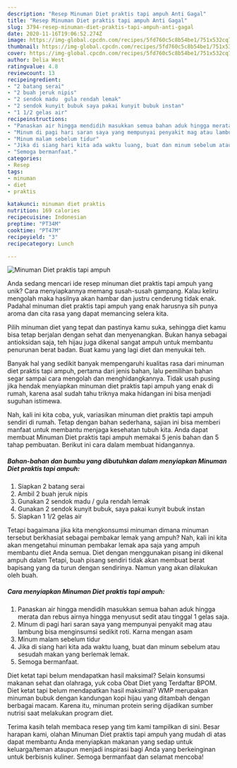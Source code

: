 ```yaml
---
description: "Resep Minuman Diet praktis tapi ampuh Anti Gagal"
title: "Resep Minuman Diet praktis tapi ampuh Anti Gagal"
slug: 3794-resep-minuman-diet-praktis-tapi-ampuh-anti-gagal
date: 2020-11-16T19:06:52.274Z
image: https://img-global.cpcdn.com/recipes/5fd760c5c8b54be1/751x532cq70/minuman-diet-praktis-tapi-ampuh-foto-resep-utama.jpg
thumbnail: https://img-global.cpcdn.com/recipes/5fd760c5c8b54be1/751x532cq70/minuman-diet-praktis-tapi-ampuh-foto-resep-utama.jpg
cover: https://img-global.cpcdn.com/recipes/5fd760c5c8b54be1/751x532cq70/minuman-diet-praktis-tapi-ampuh-foto-resep-utama.jpg
author: Delia West
ratingvalue: 4.8
reviewcount: 13
recipeingredient:
- "2 batang serai"
- "2 buah jeruk nipis"
- "2 sendok madu  gula rendah lemak"
- "2 sendok kunyit bubuk saya pakai kunyit bubuk instan"
- "1 1/2 gelas air"
recipeinstructions:
- "Panaskan air hingga mendidih masukkan semua bahan aduk hingga merata dan rebus airnya hingga menyusut sedit atau tinggal 1 gelas saja."
- "Minum di pagi hari saran saya yang mempunyai penyakit mag atau lambung bisa menginsumsi sedikit roti. Karna mengan asam"
- "Minum malam sebelum tidur"
- "Jika di siang hari kita ada waktu luang, buat dan minum sebelum atau sesudah makan yang berlemak lemak."
- "Semoga bermanfaat."
categories:
- Resep
tags:
- minuman
- diet
- praktis

katakunci: minuman diet praktis 
nutrition: 169 calories
recipecuisine: Indonesian
preptime: "PT34M"
cooktime: "PT47M"
recipeyield: "3"
recipecategory: Lunch

---
```



![Minuman Diet praktis tapi ampuh](https://img-global.cpcdn.com/recipes/5fd760c5c8b54be1/751x532cq70/minuman-diet-praktis-tapi-ampuh-foto-resep-utama.jpg)

Anda sedang mencari ide resep minuman diet praktis tapi ampuh yang unik? Cara menyiapkannya memang susah-susah gampang. Kalau keliru mengolah maka hasilnya akan hambar dan justru cenderung tidak enak. Padahal minuman diet praktis tapi ampuh yang enak harusnya sih punya aroma dan cita rasa yang dapat memancing selera kita.

Pilih minuman diet yang tepat dan pastinya kamu suka, sehingga diet kamu bisa tetap berjalan dengan sehat dan menyenangkan. Bukan hanya sebagai antioksidan saja, teh hijau juga dikenal sangat ampuh untuk membantu penurunan berat badan. Buat kamu yang lagi diet dan menyukai teh.

Banyak hal yang sedikit banyak mempengaruhi kualitas rasa dari minuman diet praktis tapi ampuh, pertama dari jenis bahan, lalu pemilihan bahan segar sampai cara mengolah dan menghidangkannya. Tidak usah pusing jika hendak menyiapkan minuman diet praktis tapi ampuh yang enak di rumah, karena asal sudah tahu triknya maka hidangan ini bisa menjadi suguhan istimewa.


Nah, kali ini kita coba, yuk, variasikan minuman diet praktis tapi ampuh sendiri di rumah. Tetap dengan bahan sederhana, sajian ini bisa memberi manfaat untuk membantu menjaga kesehatan tubuh kita. Anda dapat membuat Minuman Diet praktis tapi ampuh memakai 5 jenis bahan dan 5 tahap pembuatan. Berikut ini cara dalam membuat hidangannya.

<!--inarticleads1-->

##### Bahan-bahan dan bumbu yang dibutuhkan dalam menyiapkan Minuman Diet praktis tapi ampuh:

1. Siapkan 2 batang serai
1. Ambil 2 buah jeruk nipis
1. Gunakan 2 sendok madu / gula rendah lemak
1. Gunakan 2 sendok kunyit bubuk, saya pakai kunyit bubuk instan
1. Siapkan 1 1/2 gelas air


Tetapi bagaimana jika kita mengkonsumsi minuman dimana minuman tersebut berkhasiat sebagai pembakar lemak yang ampuh? Nah, kali ini kita akan mengetahui minuman pembakar lemak apa saja yang ampuh membantu diet Anda semua. Diet dengan menggunakan pisang ini dikenal ampuh dalam Tetapi, buah pisang sendiri tidak akan membuat berat bapisang yang da turun dengan sendirinya. Namun yang akan dilakukan oleh buah. 

<!--inarticleads2-->

##### Cara menyiapkan Minuman Diet praktis tapi ampuh:

1. Panaskan air hingga mendidih masukkan semua bahan aduk hingga merata dan rebus airnya hingga menyusut sedit atau tinggal 1 gelas saja.
1. Minum di pagi hari saran saya yang mempunyai penyakit mag atau lambung bisa menginsumsi sedikit roti. Karna mengan asam
1. Minum malam sebelum tidur
1. Jika di siang hari kita ada waktu luang, buat dan minum sebelum atau sesudah makan yang berlemak lemak.
1. Semoga bermanfaat.


Diet ketat tapi belum mendapatkan hasil maksimal? Selain konsumsi makanan sehat dan olahraga, yuk coba Obat Diet yang Terdaftar BPOM. Diet ketat tapi belum mendapatkan hasil maksimal? WMP merupakan minuman bubuk dengan kandungan kopi hijau yang ditambah dengan berbagai macam. Karena itu, minuman protein sering dijadikan sumber nutrisi saat melakukan program diet. 

Terima kasih telah membaca resep yang tim kami tampilkan di sini. Besar harapan kami, olahan Minuman Diet praktis tapi ampuh yang mudah di atas dapat membantu Anda menyiapkan makanan yang sedap untuk keluarga/teman ataupun menjadi inspirasi bagi Anda yang berkeinginan untuk berbisnis kuliner. Semoga bermanfaat dan selamat mencoba!
